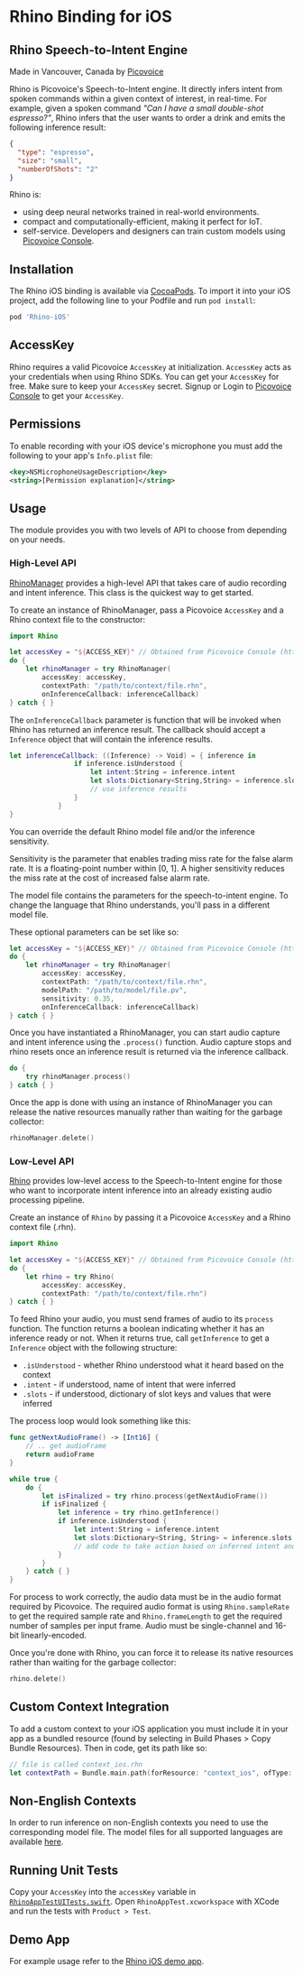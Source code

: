 # Rhino Binding for iOS

## Rhino Speech-to-Intent Engine

Made in Vancouver, Canada by [Picovoice](https://picovoice.ai)

Rhino is Picovoice's Speech-to-Intent engine. It directly infers intent from spoken commands within a given context of
interest, in real-time. For example, given a spoken command *"Can I have a small double-shot espresso?"*, Rhino infers that the user wants to order a drink and emits the following inference result:

```json
{
  "type": "espresso",
  "size": "small",
  "numberOfShots": "2"
}
```

Rhino is:

* using deep neural networks trained in real-world environments.
* compact and computationally-efficient, making it perfect for IoT.
* self-service. Developers and designers can train custom models using [Picovoice Console](https://console.picovoice.ai/).

## Installation

The Rhino iOS binding is available via [CocoaPods](https://cocoapods.org/pods/Rhino-iOS). To import it into your iOS project, add the following line to your Podfile and run `pod install`: 

```ruby
pod 'Rhino-iOS'
```

## AccessKey

Rhino requires a valid Picovoice `AccessKey` at initialization. `AccessKey` acts as your credentials when using Rhino SDKs.
You can get your `AccessKey` for free. Make sure to keep your `AccessKey` secret.
Signup or Login to [Picovoice Console](https://console.picovoice.ai/) to get your `AccessKey`.

## Permissions

To enable recording with your iOS device's microphone you must add the following to your app's `Info.plist` file:
```xml
<key>NSMicrophoneUsageDescription</key>
<string>[Permission explanation]</string>
```

## Usage

The module provides you with two levels of API to choose from depending on your needs.

### High-Level API

[RhinoManager](./RhinoManager.swift) provides a high-level API that takes care of audio recording and intent inference. This class is the quickest way to get started.

To create an instance of RhinoManager, pass a Picovoice `AccessKey` and a Rhino context file to the constructor:
```swift
import Rhino

let accessKey = "${ACCESS_KEY}" // Obtained from Picovoice Console (https://console.picovoice.ai)
do {
    let rhinoManager = try RhinoManager(
        accessKey: accessKey,
        contextPath: "/path/to/context/file.rhn", 
        onInferenceCallback: inferenceCallback)
} catch { }
```

The `onInferenceCallback` parameter is function that will be invoked when Rhino has returned an inference result.
The callback should accept a `Inference` object that will contain the inference results.
```swift
let inferenceCallback: ((Inference) -> Void) = { inference in
                if inference.isUnderstood {
                    let intent:String = inference.intent
                    let slots:Dictionary<String,String> = inference.slots
                    // use inference results
                }
            }
}
```

You can override the default Rhino model file and/or the inference sensitivity. 

Sensitivity is the parameter that enables trading miss rate for the false alarm rate. It is a floating-point number within [0, 1]. A higher sensitivity reduces the miss rate at the cost of increased false alarm rate. 

The model file contains the parameters for the speech-to-intent engine. To change the language that Rhino understands, you'll pass in a different model file. 

These optional parameters can be set like so:
```swift
let accessKey = "${ACCESS_KEY}" // Obtained from Picovoice Console (https://console.picovoice.ai)
do {
    let rhinoManager = try RhinoManager(
        accessKey: accessKey,
        contextPath: "/path/to/context/file.rhn", 
        modelPath: "/path/to/model/file.pv",
        sensitivity: 0.35,
        onInferenceCallback: inferenceCallback)
} catch { }
```

Once you have instantiated a RhinoManager, you can start audio capture and intent inference using the `.process()` function.
Audio capture stops and rhino resets once an inference result is returned via the inference callback. 

```swift
do {
    try rhinoManager.process()
} catch { }
```

Once the app is done with using an instance of RhinoManager you can release the native resources manually rather than waiting for the garbage collector:
```swift
rhinoManager.delete()
```

### Low-Level API

[Rhino](./Rhino.swift) provides low-level access to the Speech-to-Intent engine for those who want to incorporate intent inference into an already existing audio processing pipeline.

Create an instance of `Rhino` by passing it a Picovoice `AccessKey` and a Rhino context file (.rhn).

```swift
import Rhino

let accessKey = "${ACCESS_KEY}" // Obtained from Picovoice Console (https://console.picovoice.ai)
do {
    let rhino = try Rhino(
        accessKey: accessKey,
        contextPath: "/path/to/context/file.rhn")
} catch { }
```

To feed Rhino your audio, you must send frames of audio to its `process` function. The function returns a boolean indicating whether it has an inference ready or not. When it returns true, call `getInference` to get a `Inference` object with the following structure:

- `.isUnderstood` - whether Rhino understood what it heard based on the context
- `.intent` - if understood, name of intent that were inferred
- `.slots` - if understood, dictionary of slot keys and values that were inferred

The process loop would look something like this:
```swift
func getNextAudioFrame() -> [Int16] {
    // .. get audioFrame
    return audioFrame
}

while true {
    do {
        let isFinalized = try rhino.process(getNextAudioFrame())
        if isFinalized {
            let inference = try rhino.getInference()
            if inference.isUnderstood {
                let intent:String = inference.intent
                let slots:Dictionary<String, String> = inference.slots
                // add code to take action based on inferred intent and slot values
            }
        }
    } catch { }
}
```

For process to work correctly, the audio data must be in the audio format required by Picovoice.
The required audio format is using `Rhino.sampleRate` to get the required sample rate and `Rhino.frameLength` to get the required number of samples per input frame. Audio must be single-channel and 16-bit linearly-encoded.

Once you're done with Rhino, you can force it to release its native resources rather than waiting for the garbage collector:
```swift
rhino.delete()
```

## Custom Context Integration

To add a custom context to your iOS application you must include it in your app as a bundled resource (found by selecting in Build Phases > Copy Bundle Resources). Then in code, get its path like so:

```swift
// file is called context_ios.rhn
let contextPath = Bundle.main.path(forResource: "context_ios", ofType: "rhn")
```

## Non-English Contexts

In order to run inference on non-English contexts you need to use the corresponding model file. The model files for all supported languages are available [here](../../lib/common).

## Running Unit Tests

Copy your `AccessKey` into the `accessKey` variable in [`RhinoAppTestUITests.swift`](RhinoAppTest/RhinoAppTestUITests/RhinoAppTestUITests.swift). Open `RhinoAppTest.xcworkspace` with XCode and run the tests with `Product > Test`.

## Demo App

For example usage refer to the [Rhino iOS demo app](../../demo/ios).
